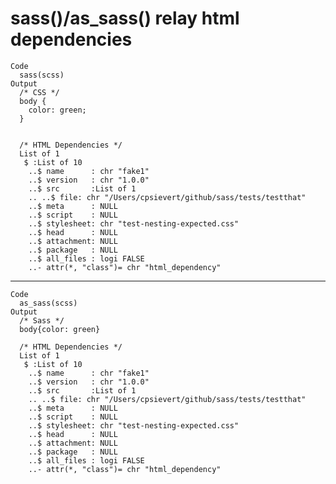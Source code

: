 # sass()/as_sass() relay html dependencies

    Code
      sass(scss)
    Output
      /* CSS */
      body {
        color: green;
      }
      
      
      /* HTML Dependencies */
      List of 1
       $ :List of 10
        ..$ name      : chr "fake1"
        ..$ version   : chr "1.0.0"
        ..$ src       :List of 1
        .. ..$ file: chr "/Users/cpsievert/github/sass/tests/testthat"
        ..$ meta      : NULL
        ..$ script    : NULL
        ..$ stylesheet: chr "test-nesting-expected.css"
        ..$ head      : NULL
        ..$ attachment: NULL
        ..$ package   : NULL
        ..$ all_files : logi FALSE
        ..- attr(*, "class")= chr "html_dependency"

---

    Code
      as_sass(scss)
    Output
      /* Sass */
      body{color: green}
      
      /* HTML Dependencies */
      List of 1
       $ :List of 10
        ..$ name      : chr "fake1"
        ..$ version   : chr "1.0.0"
        ..$ src       :List of 1
        .. ..$ file: chr "/Users/cpsievert/github/sass/tests/testthat"
        ..$ meta      : NULL
        ..$ script    : NULL
        ..$ stylesheet: chr "test-nesting-expected.css"
        ..$ head      : NULL
        ..$ attachment: NULL
        ..$ package   : NULL
        ..$ all_files : logi FALSE
        ..- attr(*, "class")= chr "html_dependency"

